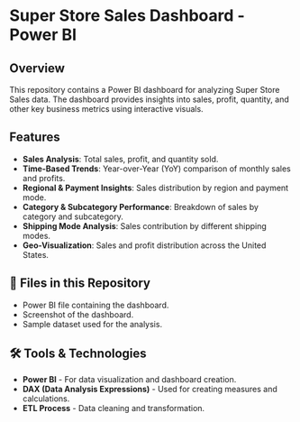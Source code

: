 # Super Store Sales Dashboard - Power BI  

## Overview  
This repository contains a Power BI dashboard for analyzing Super Store Sales data. The dashboard provides insights into sales, profit, quantity, and other key business metrics using interactive visuals. 

## Features  
- **Sales Analysis**: Total sales, profit, and quantity sold.
- **Time-Based Trends**: Year-over-Year (YoY) comparison of monthly sales and profits.
- **Regional & Payment Insights**: Sales distribution by region and payment mode.
- **Category & Subcategory Performance**: Breakdown of sales by category and subcategory.
- **Shipping Mode Analysis**: Sales contribution by different shipping modes.
- **Geo-Visualization**: Sales and profit distribution across the United States.

## 📂 Files in this Repository  
- Power BI file containing the dashboard.
- Screenshot of the dashboard.
- Sample dataset used for the analysis.

## 🛠 Tools & Technologies  
- **Power BI** - For data visualization and dashboard creation.
- **DAX (Data Analysis Expressions)** - Used for creating measures and calculations.
- **ETL Process** - Data cleaning and transformation.
